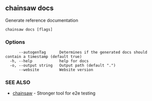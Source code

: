 ## chainsaw docs

Generate reference documentation

```
chainsaw docs [flags]
```

### Options

```
      --autogenTag      Determines if the generated docs should contain a timestamp (default true)
  -h, --help            help for docs
  -o, --output string   Output path (default ".")
      --website         Website version
```

### SEE ALSO

* [chainsaw](chainsaw.md)	 - Stronger tool for e2e testing

